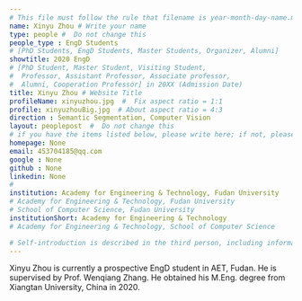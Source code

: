 ```yaml
---
# This file must follow the rule that filename is year-month-day-name.md .
name: Xinyu Zhou # Write your name
type: people #  Do not change this
people_type : EngD Students
# [PhD Students, EngD Students, Master Students, Organizer, Alumni]
showtitle: 2020 EngD
# [PhD Student, Master Student, Visiting Student,
#  Professor, Assistant Professor, Associate professor,
#  Alumni, Cooperation Professor] in 20XX (Admission Date)
title: Xinyu Zhou # Website Title
profileName: xinyuzhou.jpg  #  Fix aspect ratio = 1:1
profile: xinyuzhouBig.jpg  # About aspect ratio = 4:3
direction : Semantic Segmentation, Computer Vision
layout: peoplepost  #  Do not change this
# if you have the items listed below, please write here; if not, please write None.
homepage: None
email: 453704185@qq.com
google : None
github : None
linkedin: None
# 
institution: Academy for Engineering & Technology, Fudan University
# Academy for Engineering & Technology, Fudan University
# School of Computer Science, Fudan University
institutionShort: Academy for Engineering & Technology
# Academy for Engineering & Technology, School of Computer Science

# Self-introduction is described in the third person, including information such as educational experience(B/M/P), graduation career development 
---
```


Xinyu Zhou is currently a prospective EngD student in AET, Fudan. He is supervised by Prof. Wenqiang Zhang. He obtained his M.Eng. degree from Xiangtan University, China in 2020. 



 

